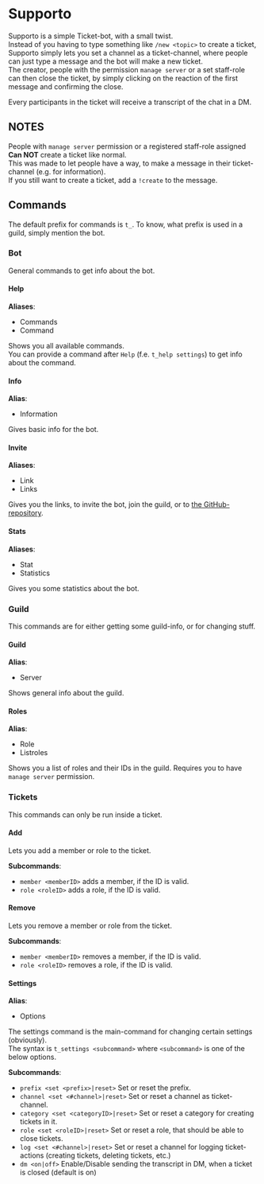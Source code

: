 # Supporto
Supporto is a simple Ticket-bot, with a small twist.  
Instead of you having to type something like `/new <topic>` to create a ticket, Supporto simply lets you set a channel as a ticket-channel, where people can just type a message and the bot will make a new ticket.  
The creator, people with the permission `manage server` or a set staff-role can then close the ticket, by simply clicking on the reaction of the first message and confirming the close.

Every participants in the ticket will receive a transcript of the chat in a DM.

## NOTES
People with `manage server` permission or a registered staff-role assigned **Can NOT** create a ticket like normal.  
This was made to let people have a way, to make a message in their ticket-channel (e.g. for information).  
If you still want to create a ticket, add a `!create` to the message.

## Commands
The default prefix for commands is `t_`.
To know, what prefix is used in a guild, simply mention the bot.

### Bot
General commands to get info about the bot.

#### Help
**Aliases**:
- Commands
- Command

Shows you all available commands.  
You can provide a command after `Help` (f.e. `t_help settings`) to get info about the command.

#### Info
**Alias**:
- Information

Gives basic info for the bot.

#### Invite
**Aliases**:
- Link
- Links

Gives you the links, to invite the bot, join the guild, or to [the GitHub-repository](https://github.com/Andre601/Supporto).

#### Stats
**Aliases**:
- Stat
- Statistics

Gives you some statistics about the bot.

### Guild
This commands are for either getting some guild-info, or for changing stuff.

#### Guild
**Alias**:
- Server

Shows general info about the guild.

#### Roles
**Alias**:
- Role
- Listroles

Shows you a list of roles and their IDs in the guild.
Requires you to have `manage server` permission.

### Tickets
This commands can only be run inside a ticket.

#### Add
Lets you add a member or role to the ticket.

**Subcommands**:
- `member <memberID>` adds a member, if the ID is valid.
- `role <roleID>` adds a role, if the ID is valid.

#### Remove
Lets you remove a member or role from the ticket.

**Subcommands**:
- `member <memberID>` removes a member, if the ID is valid.
- `role <roleID>` removes a role, if the ID is valid.

#### Settings
**Alias**:
- Options

The settings command is the main-command for changing certain settings (obviously).  
The syntax is `t_settings <subcommand>` where `<subcommand>` is one of the below options.

**Subcommands**:
- `prefix <set <prefix>|reset>` Set or reset the prefix.
- `channel <set <#channel>|reset>` Set or reset a channel as ticket-channel.
- `category <set <categoryID>|reset>` Set or reset a category for creating tickets in it.
- `role <set <roleID>|reset>` Set or reset a role, that should be able to close tickets.
- `log <set <#channel>|reset>` Set or reset a channel for logging ticket-actions (creating tickets, deleting tickets, etc.)
- `dm <on|off>` Enable/Disable sending the transcript in DM, when a ticket is closed (default is on)

